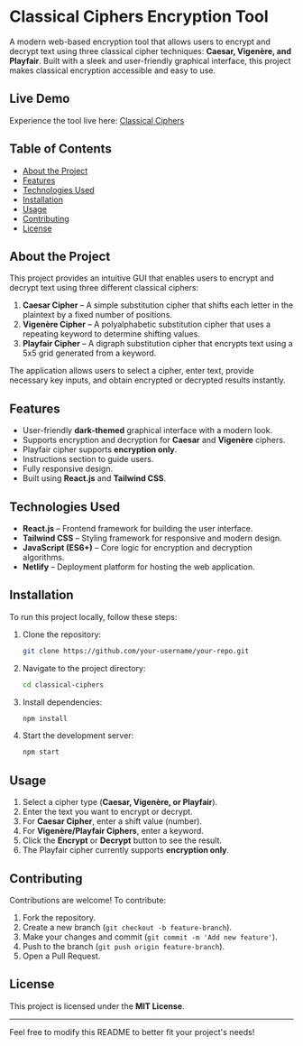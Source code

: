 # Classical Ciphers Encryption Tool

A modern web-based encryption tool that allows users to encrypt and decrypt text using three classical cipher techniques: **Caesar, Vigenère, and Playfair**. Built with a sleek and user-friendly graphical interface, this project makes classical encryption accessible and easy to use.

## Live Demo

Experience the tool live here: [Classical Ciphers](https://bejewelled-florentine-085c12.netlify.app/)

## Table of Contents

- [About the Project](#about-the-project)
- [Features](#features)
- [Technologies Used](#technologies-used)
- [Installation](#installation)
- [Usage](#usage)
- [Contributing](#contributing)
- [License](#license)

## About the Project

This project provides an intuitive GUI that enables users to encrypt and decrypt text using three different classical ciphers:

1. **Caesar Cipher** – A simple substitution cipher that shifts each letter in the plaintext by a fixed number of positions.
2. **Vigenère Cipher** – A polyalphabetic substitution cipher that uses a repeating keyword to determine shifting values.
3. **Playfair Cipher** – A digraph substitution cipher that encrypts text using a 5x5 grid generated from a keyword.

The application allows users to select a cipher, enter text, provide necessary key inputs, and obtain encrypted or decrypted results instantly.

## Features

- User-friendly **dark-themed** graphical interface with a modern look.
- Supports encryption and decryption for **Caesar** and **Vigenère** ciphers.
- Playfair cipher supports **encryption only**.
- Instructions section to guide users.
- Fully responsive design.
- Built using **React.js** and **Tailwind CSS**.

## Technologies Used

- **React.js** – Frontend framework for building the user interface.
- **Tailwind CSS** – Styling framework for responsive and modern design.
- **JavaScript (ES6+)** – Core logic for encryption and decryption algorithms.
- **Netlify** – Deployment platform for hosting the web application.

## Installation

To run this project locally, follow these steps:

1. Clone the repository:
   ```sh
   git clone https://github.com/your-username/your-repo.git
   ```
2. Navigate to the project directory:
   ```sh
   cd classical-ciphers
   ```
3. Install dependencies:
   ```sh
   npm install
   ```
4. Start the development server:
   ```sh
   npm start
   ```

## Usage

1. Select a cipher type (**Caesar, Vigenère, or Playfair**).
2. Enter the text you want to encrypt or decrypt.
3. For **Caesar Cipher**, enter a shift value (number).
4. For **Vigenère/Playfair Ciphers**, enter a keyword.
5. Click the **Encrypt** or **Decrypt** button to see the result.
6. The Playfair cipher currently supports **encryption only**.

## Contributing

Contributions are welcome! To contribute:

1. Fork the repository.
2. Create a new branch (`git checkout -b feature-branch`).
3. Make your changes and commit (`git commit -m 'Add new feature'`).
4. Push to the branch (`git push origin feature-branch`).
5. Open a Pull Request.

## License

This project is licensed under the **MIT License**.

---

Feel free to modify this README to better fit your project's needs!

